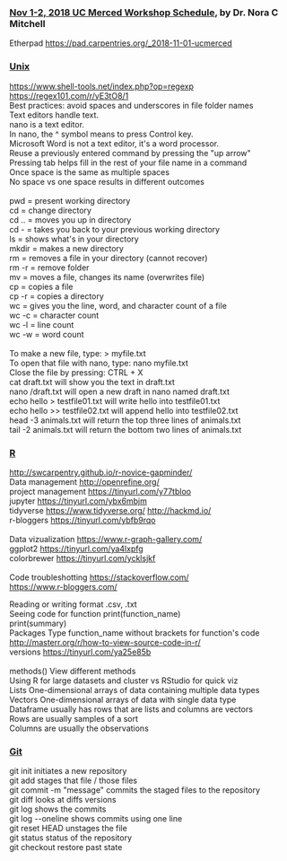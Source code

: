 ### [Nov 1-2, 2018 UC Merced Workshop Schedule](https://noracmitchell.github.io/2018-11-01-ucmerced/), by Dr. Nora C Mitchell


Etherpad
https://pad.carpentries.org/_2018-11-01-ucmerced

### [Unix](http://man7.org/linux/man-pages/man1/ls.1.html) 

https://www.shell-tools.net/index.php?op=regexp
https://regex101.com/r/yE3tO8/1 
<br /> Best practices: avoid spaces and underscores in file folder names <br /> Text editors handle text. <br /> nano is a text editor. <br />In nano, the ^ symbol means to press Control key. <br /> Microsoft Word is not a text editor, it's a word processor.<br /> Reuse a previously entered command by pressing the "up arrow"<br /> Pressing tab helps fill in the rest of your file name in a command <br /> Once space is the same as multiple spaces <br /> No space vs one space results in different outcomes <br /> <br />pwd   = present working directory <br /> cd    = change directory <br />cd .. = moves you up in directory <br />cd -  = takes you back to your previous working directory <br />ls    = shows what's in your directory <br />mkdir = makes a new directory <br />rm    = removes a file in your directory (cannot recover)<br />rm -r = remove folder <br />mv    = moves a file, changes its name (overwrites file) <br />cp    = copies a file <br />cp -r = copies a directory <br />wc    = gives you the line, word, and character count of a file <br />wc -c = character count<br />wc -l = line count<br />wc -w = word count <br /><br />To make a new file, type:           > myfile.txt   <br />To open that file with nano, type:  nano myfile.txt <br />Close the file by pressing:         CTRL + X
  <br />cat draft.txt will show you the text in draft.txt
  <br />nano /draft.txt will open a new draft in nano named draft.txt 
  <br />echo hello > testfile01.txt will write hello into testfile01.txt 
  <br />echo hello >> testfile02.txt will append hello into testfile02.txt
  <br />head -3 animals.txt will return the top three lines of animals.txt
  <br />tail -2 animals.txt will return the bottom two lines of animals.txt


### [R](https://tinyurl.com/ycvyop3r)      
http://swcarpentry.github.io/r-novice-gapminder/
<br />Data management       http://openrefine.org/
  <br />project management  https://tinyurl.com/y77tbloo 
  <br />jupyter             https://tinyurl.com/ybx6mbjm
  <br />tidyverse           https://www.tidyverse.org/
                      http://hackmd.io/ 
  <br />r-bloggers          https://tinyurl.com/ybfb9rqo 
<br /><br />Data vizualization    https://www.r-graph-gallery.com/
  <br />ggplot2             https://tinyurl.com/ya4lxpfg 
  <br />colorbrewer         https://tinyurl.com/ycklsjkf 
<br /><br />Code troubleshotting  https://stackoverflow.com/ 
                      <br />https://www.r-bloggers.com/
                      
  Reading or writing format .csv, .txt
  <br />Seeing code for function  print(function_name)
   <br />                         print(summary)
  <br />Packages    Type function_name without brackets for function's code
    <br />          http://masterr.org/r/how-to-view-source-code-in-r/
    <br />versions  https://tinyurl.com/ya25e85b       
  <br />methods() View different methods
  <br />Using R for large datasets and cluster vs RStudio for quick viz
  <br />Lists   One-dimensional arrays of data containing multiple data types
  <br />Vectors One-dimensional arrays of data with single data type
  <br />Dataframe usually has rows that are lists and columns are vectors
    <br />Rows are usually samples of a sort
    <br />Columns are usually the observations


### [Git](https://noracmitchell.github.io/git-novice.html )   
git init                  initiates a new repository
<br />git add <filename>        stages that file / those files
<br />git commit -m "message"   commits the staged files to the repository
<br />git diff                  looks at diffs versions 
<br />git log                   shows the commits
<br />git log --oneline         shows commits using one line
<br />git reset HEAD <filename> unstages the file
<br />git status                status of the repository
<br />git checkout              restore past state
